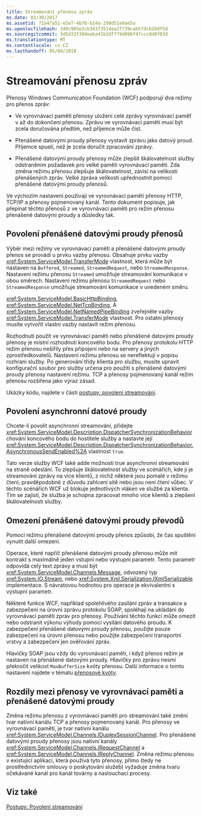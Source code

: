 ```yaml
---
title: Streamování přenosu zpráv
ms.date: 03/30/2017
ms.assetid: 72a47a51-e5e7-4b76-b24a-299d51e0ae5a
ms.openlocfilehash: 340c903e2cb34373514ea2f739cab57dc620df5d
ms.sourcegitcommit: 3d5d33f384eeba41b2dff79d096f47ccc8d8f03d
ms.translationtype: MT
ms.contentlocale: cs-CZ
ms.lasthandoff: 05/04/2018
---
```

# <a name="streaming-message-transfer"></a>Streamování přenosu zpráv
Přenosy Windows Communication Foundation (WCF) podporují dva režimy pro přenos zpráv:  
  
-   Ve vyrovnávací paměti přenosy uložení celé zprávy vyrovnávací paměť v až do dokončení přenosu. Zprávu ve vyrovnávací paměti musí být zcela doručována předtím, než příjemce může číst.  
  
-   Přenášené datovými proudy přenosy vystavit zprávu jako datový proud. Příjemce spustí, než je zcela doručit zpracování zprávy.  
  
-   Přenášené datovými proudy přenosy může zlepšit škálovatelnost služby odstraněním požadavek pro velké paměti vyrovnávací paměti. Zda změna režimu přenosu zlepšuje škálovatelnost, závisí na velikosti přenášených zpráv. Velké zpráva velikosti upřednostnit pomocí přenášené datovými proudy přenosů.  
  
 Ve výchozím nastavení používají ve vyrovnávací paměti přenosy HTTP, TCP/IP a přenosy pojmenovaný kanál. Tento dokument popisuje, jak přepínat těchto přenosů z ve vyrovnávací paměti pro režim přenosu přenášené datovými proudy a důsledky tak.  
  
## <a name="enabling-streamed-transfers"></a>Povolení přenášené datovými proudy přenosů  
 Výběr mezi režimy ve vyrovnávací paměti a přenášené datovými proudy přenos se provádí u prvku vazby přenosu. Obsahuje prvku vazby <xref:System.ServiceModel.TransferMode> vlastnost, která může být nastaven na `Buffered`, `Streamed`, `StreamedRequest`, nebo `StreamedResponse`. Nastavení režimu přenosu `Streamed` umožňuje streamování komunikace v obou směrech. Nastavení režimu přenosu `StreamedRequest` nebo `StreamedResponse` umožňuje streamování komunikace v uvedeném směru.  
  
 <xref:System.ServiceModel.BasicHttpBinding>, <xref:System.ServiceModel.NetTcpBinding>, A <xref:System.ServiceModel.NetNamedPipeBinding> zveřejněte vazby <xref:System.ServiceModel.TransferMode> vlastnost. Pro ostatní přenosy musíte vytvořit vlastní vazby nastavit režim přenosu.  
  
 Rozhodnutí použít ve vyrovnávací paměti nebo přenášené datovými proudy přenosy je místní rozhodnutí koncového bodu. Pro přenosy protokolu HTTP režim přenosu nešířily přes připojení nebo na servery a jiných zprostředkovatelů. Nastavení režimu přenosu se nereflektují v popisu rozhraní služby. Po generování třídy klienta pro službu, musíte upravit konfigurační soubor pro služby určena pro použití s přenášené datovými proudy přenosy nastavení režimu. TCP a přenosy pojmenovaný kanál režim přenosu rozšířena jako výraz zásad.  
  
 Ukázky kódu, najdete v části [postupy: povolení streamování](../../../../docs/framework/wcf/feature-details/how-to-enable-streaming.md).  
  
## <a name="enabling-asynchronous-streaming"></a>Povolení asynchronní datové proudy  
 Chcete-li povolit asynchronní streamování, přidejte <xref:System.ServiceModel.Description.DispatcherSynchronizationBehavior> chování koncového bodu do hostitele služby a nastavte její <xref:System.ServiceModel.Description.DispatcherSynchronizationBehavior.AsynchronousSendEnabled%2A> vlastnost `true`.  
  
 Tato verze služby WCF také adde možnosti true asynchronní streamování na straně odeslání. To zlepšuje škálovatelnost služby ve scénářích, kde ji je streamování zprávy na více klientů, z nichž některé jsou pomalé v režimu čtení; pravděpodobně z důvodu zahlcení sítě nebo jsou není čtení vůbec. V těchto scénářích WCF už blokuje jednotlivých vláken ve službě za klienta. Tím se zajistí, že služba je schopna zpracovat mnoho více klientů a zlepšení škálovatelnosti služby.  
  
## <a name="restrictions-on-streamed-transfers"></a>Omezení přenášené datovými proudy převodů  
 Pomocí režimu přenášené datovými proudy přenos způsobí, že čas spuštění vynutit další omezení.  
  
 Operace, které napříč přenášené datovými proudy přenosu může mít kontrakt s maximálně jeden vstupní nebo výstupní parametr. Tento parametr odpovídá celý text zprávy a musí být <xref:System.ServiceModel.Channels.Message>, odvozený typ <xref:System.IO.Stream>, nebo <xref:System.Xml.Serialization.IXmlSerializable> implementace. S návratovou hodnotou pro operace je ekvivalentní s výstupní parametr.  
  
 Některé funkce WCF, například spolehlivého zasílání zpráv a transakce a zabezpečení na úrovni zprávu protokolu SOAP, spoléhají na ukládání do vyrovnávací paměti zpráv pro přenosy. Používání těchto funkcí může omezit nebo odstranit výkonu výhody pomocí vysílání datového proudu. K zabezpečení přenášené datovými proudy přenosu, použijte pouze zabezpečení na úrovni přenosu nebo použijte zabezpečení transportní vrstvy a zabezpečení jen ověřování zpráv.  
  
 Hlavičky SOAP jsou vždy do vyrovnávací paměti, i když přenos režim je nastaven na přenášené datovými proudy. Hlavičky pro zprávu nesmí překročit velikost `MaxBufferSize` kvóty přenosu. Další informace o tomto nastavení najdete v tématu [přenosové kvóty](../../../../docs/framework/wcf/feature-details/transport-quotas.md).  
  
## <a name="differences-between-buffered-and-streamed-transfers"></a>Rozdíly mezi přenosy ve vyrovnávací paměti a přenášené datovými proudy  
 Změna režimu přenosu z vyrovnávací paměti pro streamování také změní tvar nativní kanálu TCP a přenosy pojmenovaný kanál. Pro přenosy ve vyrovnávací paměti, je tvar nativní kanálu <xref:System.ServiceModel.Channels.IDuplexSessionChannel>. Pro přenášené datovými proudy přenosy jsou nativní kanály <xref:System.ServiceModel.Channels.IRequestChannel> a <xref:System.ServiceModel.Channels.IReplyChannel>. Změna režimu přenosu v existující aplikaci, která používá tyto přenosy, přímo (tedy ne prostřednictvím smlouvy o poskytování služeb) vyžaduje změna tvaru očekávané kanál pro kanál továrny a naslouchací procesy.  
  
## <a name="see-also"></a>Viz také  
 [Postupy: Povolení streamování](../../../../docs/framework/wcf/feature-details/how-to-enable-streaming.md)

